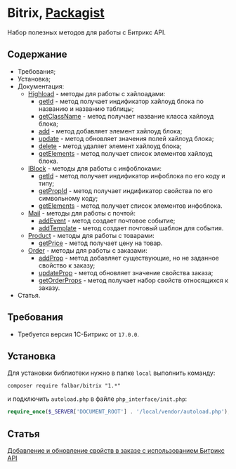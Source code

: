 # Bitrix, [Packagist](https://packagist.org/packages/falbar/bitrix)

Набор полезных методов для работы с Битрикс API.

## Содержание

* Требования;
* Установка;
* Документация:
    * [Highload](.docs/Highload.md) - методы для работы с хайлоадами:
        * [getId](.docs/Highload.md#getId) - метод получает индификатор хайлоуд блока по названию и названию таблицы;
        * [getClassName](.docs/Highload.md#getClassName) - метод получает название класса хайлоуд блока;
        * [add](.docs/Highload.md#add) - метод добавляет элемент хайлоуд блока;
        * [update](.docs/Highload.md#update) - метод обновляет значения полей хайлоуд блока;
        * [delete](.docs/Highload.md#delete) - метод удаляет элемент хайлоуд блока;
        * [getElements](.docs/Highload.md#getElements) - метод получает список элементов хайлоуд блока.
    * [IBlock](.docs/IBlock.md) - методы для работы с инфоблоками:
        * [getId](.docs/IBlock.md#getId) - метод получает индификатор инфоблока по его коду и типу;
        * [getPropId](.docs/IBlock.md#getPropId) - метод получает индификатор свойства по его символьному коду;
        * [getElements](.docs/IBlock.md#getElements) - метод получает список элементов инфоблока.
    * [Mail](.docs/Mail.md) - методы для работы с почтой:
        * [addEvent](.docs/Mail.md#addEvent) - метод создает почтовое событие;
        * [addTemplate](.docs/Mail.md#addTemplate) - метод создает почтовый шаблон для события.
    * [Product](.docs/Product.md) - методы для работы с товарами:
        * [getPrice](.docs/Product.md#getPrice) - метод получает цену на товар.
    * [Order](.docs/Order.md) - методы для работы с заказами:
        * [addProp](.docs/Order.md#addProp) - метод добавляет существующие, но не заданное свойство к заказу;
        * [updateProp](.docs/Order.md#updateProp) - метод обновляет значение свойства заказа;
        * [getOrderProps](.docs/Order.md#getOrderProps) - метод получает набор свойств относящихся к заказу.
* Статья.

## Требования

* Требуется версия 1С-Битрикс от `17.0.0`.

## Установка

Для установки библиотеки нужно в папке `local` выполнить команду:

```
composer require falbar/bitrix "1.*"
```

и подключить `autoload.php` в файле `php_interface/init.php`:

```php
require_once($_SERVER['DOCUMENT_ROOT'] . '/local/vendor/autoload.php');
```

## Статья

[Добавление и обновление свойств в заказе с использованием Битрикс API](http://falbar.ru/article/dobavlenie-i-obnovlenie-svojstv-v-zakaze-s-ispolzovaniem-bitriks-api)